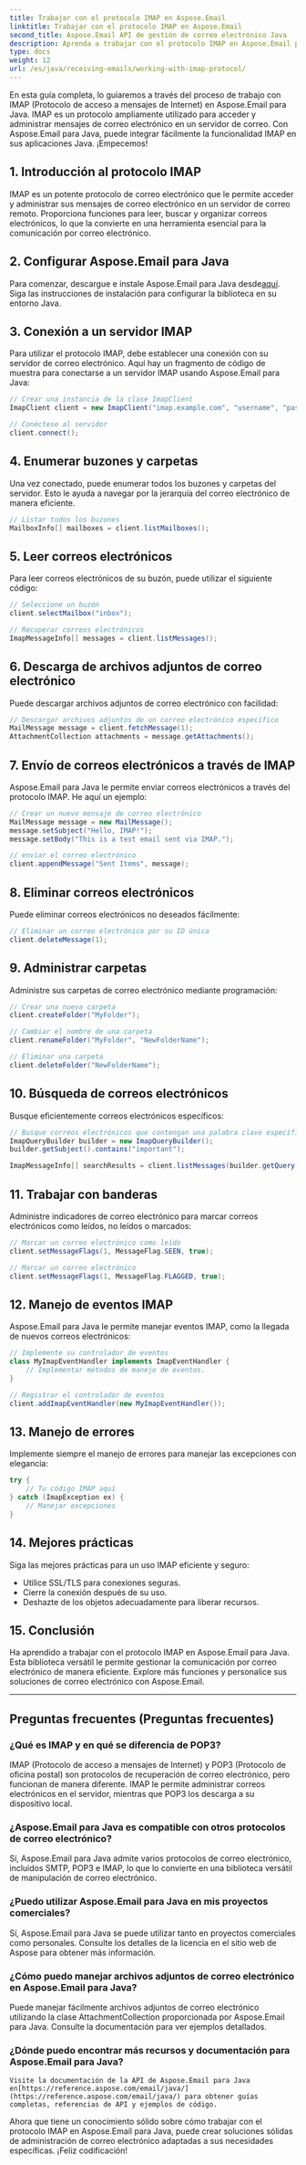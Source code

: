 ```yaml
---
title: Trabajar con el protocolo IMAP en Aspose.Email
linktitle: Trabajar con el protocolo IMAP en Aspose.Email
second_title: Aspose.Email API de gestión de correo electrónico Java
description: Aprenda a trabajar con el protocolo IMAP en Aspose.Email para Java para administrar eficientemente su comunicación por correo electrónico.
type: docs
weight: 12
url: /es/java/receiving-emails/working-with-imap-protocol/
---
```


En esta guía completa, lo guiaremos a través del proceso de trabajo con IMAP (Protocolo de acceso a mensajes de Internet) en Aspose.Email para Java. IMAP es un protocolo ampliamente utilizado para acceder y administrar mensajes de correo electrónico en un servidor de correo. Con Aspose.Email para Java, puede integrar fácilmente la funcionalidad IMAP en sus aplicaciones Java. ¡Empecemos!


## 1. Introducción al protocolo IMAP

IMAP es un potente protocolo de correo electrónico que le permite acceder y administrar sus mensajes de correo electrónico en un servidor de correo remoto. Proporciona funciones para leer, buscar y organizar correos electrónicos, lo que la convierte en una herramienta esencial para la comunicación por correo electrónico.

## 2. Configurar Aspose.Email para Java

 Para comenzar, descargue e instale Aspose.Email para Java desde[aquí](https://releases.aspose.com/email/java/). Siga las instrucciones de instalación para configurar la biblioteca en su entorno Java.

## 3. Conexión a un servidor IMAP

Para utilizar el protocolo IMAP, debe establecer una conexión con su servidor de correo electrónico. Aquí hay un fragmento de código de muestra para conectarse a un servidor IMAP usando Aspose.Email para Java:

```java
// Crear una instancia de la clase ImapClient
ImapClient client = new ImapClient("imap.example.com", "username", "password");

// Conéctese al servidor
client.connect();
```

## 4. Enumerar buzones y carpetas

Una vez conectado, puede enumerar todos los buzones y carpetas del servidor. Esto le ayuda a navegar por la jerarquía del correo electrónico de manera eficiente.

```java
// Listar todos los buzones
MailboxInfo[] mailboxes = client.listMailboxes();
```

## 5. Leer correos electrónicos

Para leer correos electrónicos de su buzón, puede utilizar el siguiente código:

```java
// Seleccione un buzón
client.selectMailbox("inbox");

// Recuperar correos electrónicos
ImapMessageInfo[] messages = client.listMessages();
```

## 6. Descarga de archivos adjuntos de correo electrónico

Puede descargar archivos adjuntos de correo electrónico con facilidad:

```java
// Descargar archivos adjuntos de un correo electrónico específico
MailMessage message = client.fetchMessage(1);
AttachmentCollection attachments = message.getAttachments();
```

## 7. Envío de correos electrónicos a través de IMAP

Aspose.Email para Java le permite enviar correos electrónicos a través del protocolo IMAP. He aquí un ejemplo:

```java
// Crear un nuevo mensaje de correo electrónico
MailMessage message = new MailMessage();
message.setSubject("Hello, IMAP!");
message.setBody("This is a test email sent via IMAP.");

// enviar el correo electrónico
client.appendMessage("Sent Items", message);
```

## 8. Eliminar correos electrónicos

Puede eliminar correos electrónicos no deseados fácilmente:

```java
// Eliminar un correo electrónico por su ID única
client.deleteMessage(1);
```

## 9. Administrar carpetas

Administre sus carpetas de correo electrónico mediante programación:

```java
// Crear una nueva carpeta
client.createFolder("MyFolder");

// Cambiar el nombre de una carpeta
client.renameFolder("MyFolder", "NewFolderName");

// Eliminar una carpeta
client.deleteFolder("NewFolderName");
```

## 10. Búsqueda de correos electrónicos

Busque eficientemente correos electrónicos específicos:

```java
// Busque correos electrónicos que contengan una palabra clave específica
ImapQueryBuilder builder = new ImapQueryBuilder();
builder.getSubject().contains("important");

ImapMessageInfo[] searchResults = client.listMessages(builder.getQuery());
```

## 11. Trabajar con banderas

Administre indicadores de correo electrónico para marcar correos electrónicos como leídos, no leídos o marcados:

```java
// Marcar un correo electrónico como leído
client.setMessageFlags(1, MessageFlag.SEEN, true);

// Marcar un correo electrónico
client.setMessageFlags(1, MessageFlag.FLAGGED, true);
```

## 12. Manejo de eventos IMAP

Aspose.Email para Java le permite manejar eventos IMAP, como la llegada de nuevos correos electrónicos:

```java
// Implemente su controlador de eventos
class MyImapEventHandler implements ImapEventHandler {
    // Implementar métodos de manejo de eventos.
}

// Registrar el controlador de eventos
client.addImapEventHandler(new MyImapEventHandler());
```

## 13. Manejo de errores

Implemente siempre el manejo de errores para manejar las excepciones con elegancia:

```java
try {
    // Tu código IMAP aquí
} catch (ImapException ex) {
    // Manejar excepciones
}
```

## 14. Mejores prácticas

Siga las mejores prácticas para un uso IMAP eficiente y seguro:

- Utilice SSL/TLS para conexiones seguras.
- Cierre la conexión después de su uso.
- Deshazte de los objetos adecuadamente para liberar recursos.

## 15. Conclusión

Ha aprendido a trabajar con el protocolo IMAP en Aspose.Email para Java. Esta biblioteca versátil le permite gestionar la comunicación por correo electrónico de manera eficiente. Explore más funciones y personalice sus soluciones de correo electrónico con Aspose.Email.

---

## Preguntas frecuentes (Preguntas frecuentes)

### ¿Qué es IMAP y en qué se diferencia de POP3?
   IMAP (Protocolo de acceso a mensajes de Internet) y POP3 (Protocolo de oficina postal) son protocolos de recuperación de correo electrónico, pero funcionan de manera diferente. IMAP le permite administrar correos electrónicos en el servidor, mientras que POP3 los descarga a su dispositivo local.

### ¿Aspose.Email para Java es compatible con otros protocolos de correo electrónico?
   Sí, Aspose.Email para Java admite varios protocolos de correo electrónico, incluidos SMTP, POP3 e IMAP, lo que lo convierte en una biblioteca versátil de manipulación de correo electrónico.

### ¿Puedo utilizar Aspose.Email para Java en mis proyectos comerciales?
   Sí, Aspose.Email para Java se puede utilizar tanto en proyectos comerciales como personales. Consulte los detalles de la licencia en el sitio web de Aspose para obtener más información.

### ¿Cómo puedo manejar archivos adjuntos de correo electrónico en Aspose.Email para Java?
   Puede manejar fácilmente archivos adjuntos de correo electrónico utilizando la clase AttachmentCollection proporcionada por Aspose.Email para Java. Consulte la documentación para ver ejemplos detallados.

### ¿Dónde puedo encontrar más recursos y documentación para Aspose.Email para Java?
    Visite la documentación de la API de Aspose.Email para Java en[https://reference.aspose.com/email/java/](https://reference.aspose.com/email/java/) para obtener guías completas, referencias de API y ejemplos de código.

Ahora que tiene un conocimiento sólido sobre cómo trabajar con el protocolo IMAP en Aspose.Email para Java, puede crear soluciones sólidas de administración de correo electrónico adaptadas a sus necesidades específicas. ¡Feliz codificación!
